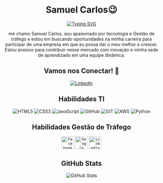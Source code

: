 <div align="center">

# Samuel Carlos😉


[![Typing SVG](https://readme-typing-svg.herokuapp.com?font=Fira+Code&pause=1000&color=3AF729&center=true&random=false&width=435&lines=Front+End+;Amazon+Web+Service;Gest%C3%A3o+de+Tr%C3%A1fego)](https://git.io/typing-svg)

me chamo Samuel Carlos, sou apaixonado por tecnologia e Gestão de tráfego e estou em buscando oportunidades na minha carreira para participar de uma empresa em que eu possa dar o meu melhor e crescer. Estou ansioso para contribuir nesse mercado com inovação e minha sede de aprendizado em uma equipe dinâmica.

## Vamos nos Conectar! 🤝
[![LinkedIn](https://img.shields.io/badge/LinkedIn-0077B5?style=for-the-badge&logo=linkedin&logoColor=white)](https://www.linkedin.com/in/samuel-carlos-830117222/)

## Habilidades TI
![HTML5](https://img.shields.io/badge/HTML5-000?style=for-the-badge&logo=html5)
![CSS3](https://img.shields.io/badge/CSS3-000?style=for-the-badge&logo=css3&logoColor=264CE4)
![JavaScript](https://img.shields.io/badge/JavaScript-000?style=for-the-badge&logo=javascript)
![GitHub](https://img.shields.io/badge/GitHub-000?style=for-the-badge&logo=GitHub)
![GIT](https://img.shields.io/badge/Git-000?style=for-the-badge&logo=Git)
![AWS](https://img.shields.io/badge/aws-000?style=for-the-badge&logo=aws)
![Python](https://img.shields.io/badge/Python-000?style=for-the-badge&logo=Python)

## Habilidades Gestão de Tráfego
<code><img width="40px" src="https://icongr.am/devicon/facebook-original.svg?size=40&color=e62828" title = "Facebook ads"/></code>
<code><img width="40px" src="https://icongr.am/devicon/google-original.svg?size=40&color=e62828" title = "Google ads"/></code>
<code><img width="40px" src="https://icongr.am/devicon/linkedin-original.svg?size=40&color=e62828" title = "Linkedin ads"/></code>

<i class="devicon-amazonwebservices-plain-wordmark colored"></i>

## GitHub Stats
![GitHub Stats](https://github-readme-stats.vercel.app/api?username=zero0101011&theme=transparent&bg_color=000&border_color=30A3DC&show_icons=true&icon_color=30A3DC&title_color=E94D5F&text_color=00FF00&hide_title=true&hide=star)
</div>
